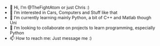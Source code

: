 - 👋 Hi, I’m @TheFightAtom or just Chris :)
- 👀 I’m interested in Cars, Computers and Stuff like that
- 🌱 I’m currently learning mainly Python, a bit of C++ and Matlab though Uni
- 💞️ I’m looking to collaborate on projects to learn programming, especially Python
- 📫 How to reach me: Just message me :)

<!---
TheFightAtom/TheFightAtom is a ✨ special ✨ repository because its `README.md` (this file) appears on your GitHub profile.
You can click the Preview link to take a look at your changes.
--->
